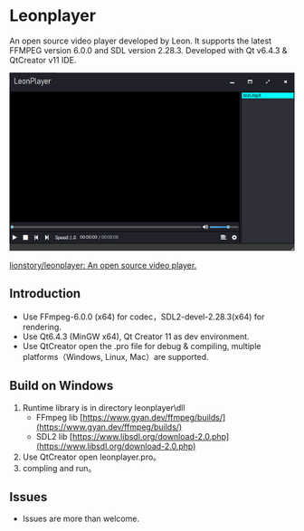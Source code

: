 # Leonplayer
An open source video player developed by Leon. It supports the latest FFMPEG version 6.0.0 and SDL version 2.28.3. Developed with Qt v6.4.3 & QtCreator v11 IDE.

![Screenshot](https://github.com/lionstory/leonplayer/blob/main/screen.png)

[lionstory/leonplayer: An open source video player.](https://github.com/lionstory/leonplayer)



## Introduction
- Use FFmpeg-6.0.0 (x64) for codec，SDL2-devel-2.28.3(x64) for rendering.
- Use Qt6.4.3 (MinGW x64), Qt Creator 11 as dev environment.
- Use QtCreator open the .pro file for debug & compiling, multiple platforms（Windows, Linux, Mac）are supported.  

 
## Build on Windows
1. Runtime library is in directory leonplayer\dll
    - FFmpeg lib [https://www.gyan.dev/ffmpeg/builds/](https://www.gyan.dev/ffmpeg/builds/)  
    - SDL2 lib [https://www.libsdl.org/download-2.0.php](https://www.libsdl.org/download-2.0.php)  
2. Use QtCreator open leonplayer.pro。  
3. compling and run。  


## Issues
- Issues are more than welcome.



